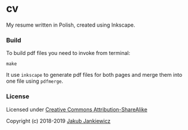 # cv

My resume written in Polish, created using Inkscape.

### Build

To build pdf files you need to invoke from terminal:

```
make
```

It use `inkscape` to generate pdf files for both pages and merge them into one file using `pdfmerge`.

### License

Licensed under [Creative Commons Attribution-ShareAlike](https://creativecommons.org/licenses/by-sa/3.0/)

Copyright (c) 2018-2019 [Jakub Jankiewicz](https://jcubic.pl/jakub-jankiewicz)